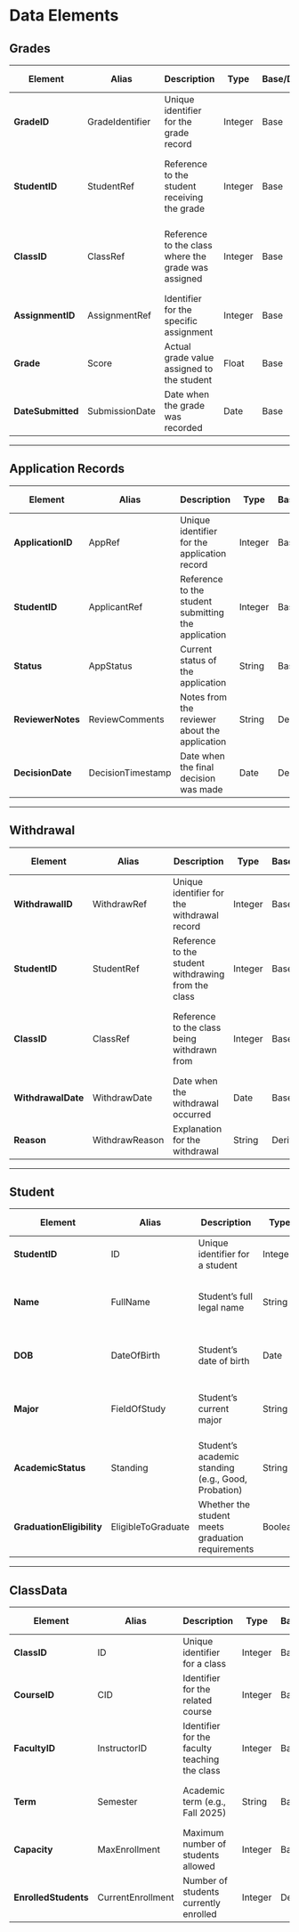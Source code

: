 # **Data Elements**

## **Grades**  
| **Element** | **Alias** | **Description** | **Type** | **Base/Derived** | **Validation Criteria** | **Default Value** | **Comments** |
|------------|-----------|----------------|----------|------------------|------------------------|------------------|--------------|
| **GradeID** | GradeIdentifier | Unique identifier for the grade record | Integer | Base | Positive integer | None | None |
| **StudentID** | StudentRef | Reference to the student receiving the grade | Integer | Base | Must match existing StudentID in Student structure | None | None |
| **ClassID** | ClassRef | Reference to the class where the grade was assigned | Integer | Base | Must match existing ClassID in ClassData structure | None | None |
| **AssignmentID** | AssignmentRef | Identifier for the specific assignment | Integer | Base | Positive integer | None | None |
| **Grade** | Score | Actual grade value assigned to the student | Float | Base | Between 0.0 and 100.0 | None | None |
| **DateSubmitted** | SubmissionDate | Date when the grade was recorded | Date | Base | Valid date format (YYYY-MM-DD) | None | None |

---

## **Application Records**  
| **Element** | **Alias** | **Description** | **Type** | **Base/Derived** | **Validation Criteria** | **Default Value** | **Comments** |
|------------|-----------|----------------|----------|------------------|------------------------|------------------|--------------|
| **ApplicationID** | AppRef | Unique identifier for the application record | Integer | Base | Positive integer | None | None |
| **StudentID** | ApplicantRef | Reference to the student submitting the application | Integer | Base | Must match existing StudentID in Student structure | None | None |
| **Status** | AppStatus | Current status of the application | String | Base | "Pending", "Approved", or "Rejected" | "Pending" | None |
| **ReviewerNotes** | ReviewComments | Notes from the reviewer about the application | String | Derived | None | None | Optional |
| **DecisionDate** | DecisionTimestamp | Date when the final decision was made | Date | Derived | Valid date format (YYYY-MM-DD) | None | None |

---

## **Withdrawal**  
| **Element** | **Alias** | **Description** | **Type** | **Base/Derived** | **Validation Criteria** | **Default Value** | **Comments** |
|------------|-----------|----------------|----------|------------------|------------------------|------------------|--------------|
| **WithdrawalID** | WithdrawRef | Unique identifier for the withdrawal record | Integer | Base | Positive integer | None | None |
| **StudentID** | StudentRef | Reference to the student withdrawing from the class | Integer | Base | Must match existing StudentID in Student structure | None | None |
| **ClassID** | ClassRef | Reference to the class being withdrawn from | Integer | Base | Must match existing ClassID in ClassData structure | None | None |
| **WithdrawalDate** | WithdrawDate | Date when the withdrawal occurred | Date | Base | Valid date format (YYYY-MM-DD) | None | None |
| **Reason** | WithdrawReason | Explanation for the withdrawal | String | Derived | None | None | Optional |

---

## **Student**  
| **Element** | **Alias** | **Description** | **Type** | **Base/Derived** | **Validation Criteria** | **Default Value** | **Comments** |
|------------|-----------|----------------|----------|------------------|------------------------|------------------|--------------|
| **StudentID** | ID | Unique identifier for a student | Integer | Base | Positive, unique | None | None |
| **Name** | FullName | Student’s full legal name | String | Base | Not null, max length 100 characters | None | None |
| **DOB** | DateOfBirth | Student’s date of birth | Date | Base | Must be valid date, not in future | None | None |
| **Major** | FieldOfStudy | Student’s current major | String | Base | Must match predefined list of majors | None | None |
| **AcademicStatus** | Standing | Student’s academic standing (e.g., Good, Probation) | String | Derived | Must match predefined list of statuses | "Good" | None |
| **GraduationEligibility** | EligibleToGraduate | Whether the student meets graduation requirements | Boolean | Derived | True or False | False | None |

---

## **ClassData**  
| **Element** | **Alias** | **Description** | **Type** | **Base/Derived** | **Validation Criteria** | **Default Value** | **Comments** |
|------------|-----------|----------------|----------|------------------|------------------------|------------------|--------------|
| **ClassID** | ID | Unique identifier for a class | Integer | Base | Positive, unique | None | Primary key |
| **CourseID** | CID | Identifier for the related course | Integer | Base | Must match an existing course ID | None | None |
| **FacultyID** | InstructorID | Identifier for the faculty teaching the class | Integer | Base | Must match an existing faculty ID | None | None |
| **Term** | Semester | Academic term (e.g., Fall 2025) | String | Base | Valid term format (e.g., "Fall YYYY") | None | None |
| **Capacity** | MaxEnrollment | Maximum number of students allowed | Integer | Base | Positive integer | None | None |
| **EnrolledStudents** | CurrentEnrollment | Number of students currently enrolled | Integer | Derived | Cannot exceed Capacity | 0 | None |

